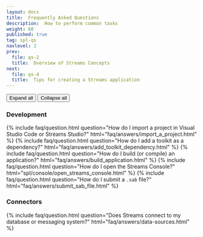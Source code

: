 ```yaml
---
layout: docs
title:  Frequently Asked Questions
description:  How to perform common tasks
weight: 60
published: true
tag: spl-qs
navlevel: 2
prev:
  file: qs-2
  title:  Overview of Streams Concepts
next:
  file: qs-4
  title:  Tips for creating a Streams application
---
```


<div class="btn-group faq-btn-group" role="group">
  <button type="button" class="btn btn-default faq-expand-all">Expand all</button>
  <button type="button" class="btn btn-default faq-collapse-all">Collapse all</button>
</div>

### Development

<div class="list-group">
  {% include faq/question.html question="How do I import a project in Visual Studio Code or Streams Studio?" html="faq/answers/import_a_project.html" %}
  {% include faq/question.html question="How do I add a toolkit as a dependency?" html="faq/answers/add_toolkit_dependency.html" %}
  {% include faq/question.html question="How do I build (or compile) an application?" html="faq/answers/build_application.html" %}
  {% include faq/question.html question="How do I open the Streams Console?" html="spl/console/open_streams_console.html" %}
  {% include faq/question.html question="How do I submit a <code>.sab</code> file?" html="faq/answers/submit_sab_file.html" %}
</div>

### Connectors

<div class="list-group">
  {% include faq/question.html question="Does Streams connect to my database or messaging system?" html="faq/answers/data-sources.html" %}
</div>
